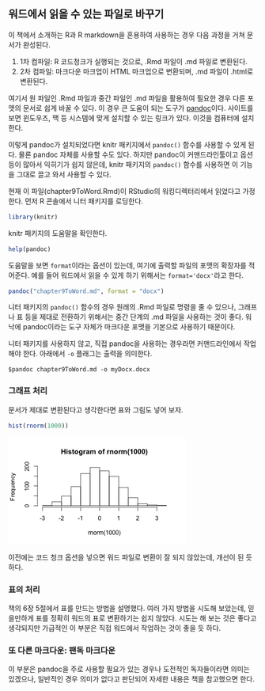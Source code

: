 ## 워드에서 읽을 수 있는 파일로 바꾸기 ###

이 책에서 소개하는 R과 R markdown을 혼용하여 사용하는 경우 다음 과정을 거쳐 문서가 완성된다.

1. 1차 컴파일: R 코드청크가 실행되는 것으로, .Rmd 파일이 .md 파일로 변환된다.
2. 2차 컴파일: 마크다운 마크업이 HTML 마크업으로 변환되며, .md 파일이 .html로 변환된다.

여기서 원 파일인 .Rmd 파일과 중간 파일인 .md 파일을 활용하여 필요한 경우  다른 포맷의 문서로 쉽게 바꿀 수 있다. 이 경우 큰 도움이 되는 도구가 [pandoc](http://johnmacfarlane.net/pandoc/)이다. 사이트를 보면 윈도우즈, 맥 등 시스템에 맞게 설치할 수 있는 링크가 있다. 이것을 컴퓨터에 설치한다. 

이렇게 pandoc가 설치되었다면 knitr 패키지에서 `pandoc()` 함수를 사용할 수 있게 된다. 물론 pandoc 자체를 사용할 수도 있다. 하지만 pandoc이 커맨드라인툴이고 옵션 등이 많아서 익히기가 쉽지 않은데, knitr 패키지의 `pandoc()` 함수를 사용하면 이 기능을 그대로 끌고 와서 사용할 수 있다. 

현재 이 파일(chapter9ToWord.Rmd)이 RStudio의 워킹디렉터리에서 읽었다고 가정한다. 먼저 R 콘솔에서 니터 패키지를 로딩한다. 


```r
library(knitr)
```

knitr 패키지의 도움말을 확인한다. 


```r
help(pandoc)
```


도움말을 보면 `format`이라는 옵션이 있는데, 여기에 출력할 파일의 포맷의 확장자를 적어준다. 예를 들어 워드에서 읽을 수 있게 하기 위해서는 `format='docx'`라고 한다. 


```r
pandoc("chapter9ToWord.md", format = "docx")
```


니터 패키지의 `pandoc()` 함수의 경우 원래의 .Rmd 파일로 명령을 줄 수 있으나, 그래프나 표 등을 제대로 전환하기 위해서는 중간 단계의 .md 파일을 사용하는 것이 좋다. 워낙에 pandoc이라는 도구 자체가 마크다운 포맷을 기본으로 사용하기 때문이다. 

니터 패키지를 사용하지 않고, 직접 pandoc을 사용하는 경우라면 커맨드라인에서 작업해야 한다. 아래에서 `-o` 플래그는 출력을 의미한다. 

```
$pandoc chapter9ToWord.md -o myDocx.docx
```

### 그래프 처리 ###


문서가 제대로 변환된다고 생각한다면 표와 그림도 넣어 보자. 



```r
hist(rnorm(1000))
```

![plot of chunk unnamed-chunk-4](figure/unnamed-chunk-4.png) 


이전에는 코드 청크 옵션을 넣으면 워드 파일로 변환이 잘 되지 않았는데, 개선이 된 듯하다. 

### 표의 처리 ###

책의 6장 5절에서 표를 만드는 방법을 설명했다. 여러 가지 방법을 시도해 보았는데, 믿을만하게 표를 정확히 워드의  표로 변환하기는 쉽지 않았다. 시도는 해 보는 것은 좋다고 생각되지만 가급적인 이 부분은 직접 워드에서 작업하는 것이 좋을 듯 하다.   

### 또 다른 마크다운: 팬독 마크다운 ###

이 부분은 pandoc을 주로 사용할 필요가 있는 경우나 도전적인 독자들이라면 의미는 있겠으나, 일반적인 경우 의미가 없다고 판단되어 자세한 내용은 책을 참고했으면 한다.  


